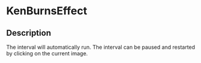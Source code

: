 # KenBurnsEffect

## Description

The interval will automatically run. The interval can be paused and restarted by clicking on the current image.
